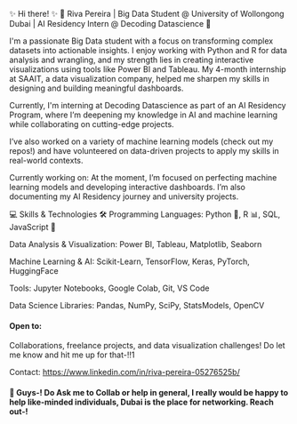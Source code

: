 ✨ Hi there! ✨
🌟 Riva Pereira | Big Data Student @ University of Wollongong Dubai | AI Residency Intern @ Decoding Datascience 🌟

I'm a passionate Big Data student with a focus on transforming complex datasets into actionable insights. I enjoy working with Python and R for data analysis and wrangling, and my strength lies in creating interactive visualizations using tools like Power BI and Tableau. My 4-month internship at SAAIT, a data visualization company, helped me sharpen my skills in designing and building meaningful dashboards.

Currently, I'm interning at Decoding Datascience as part of an AI Residency Program, where I’m deepening my knowledge in AI and machine learning while collaborating on cutting-edge projects.

I’ve also worked on a variety of machine learning models (check out my repos!) and have volunteered on data-driven projects to apply my skills in real-world contexts.

Currently working on:
At the moment, I’m focused on perfecting machine learning models and developing interactive dashboards. I’m also documenting my AI Residency journey and university projects.

💻 Skills & Technologies 🛠️
Programming Languages: Python 🐍, R 📊, SQL, JavaScript 📜

Data Analysis & Visualization: Power BI, Tableau, Matplotlib, Seaborn

Machine Learning & AI: Scikit-Learn, TensorFlow, Keras, PyTorch, HuggingFace

Tools: Jupyter Notebooks, Google Colab, Git, VS Code

Data Science Libraries: Pandas, NumPy, SciPy, StatsModels, OpenCV

 #### Open to: 
 Collaborations, freelance projects, and data visualization challenges! Do let me know and hit me up for that-!!1

 Contact: https://www.linkedin.com/in/riva-pereira-05276525b/
 
 #### 💬 Guys-! Do Ask me to Collab or help in general, I really would be happy to help like-minded individuals, Dubai is the place for networking. Reach out-!





